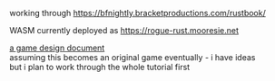 working through https://bfnightly.bracketproductions.com/rustbook/

WASM currently deployed as https://rogue-rust.mooresie.net

[a game design document](./DESIGN_DOC.md)  
assuming this becomes an original game eventually - i have ideas  
but i plan to work through the whole tutorial first  
